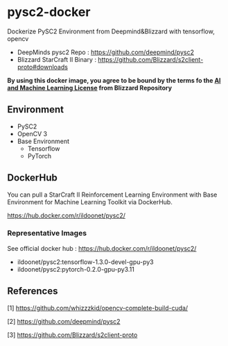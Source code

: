# pysc2-docker
Dockerize PySC2 Environment from Deepmind&amp;Blizzard with tensorflow, opencv

- DeepMinds pysc2 Repo : https://github.com/deepmind/pysc2
- Blizzard StarCraft II Binary : https://github.com/Blizzard/s2client-proto#downloads

**By using this docker image, you agree to be bound by the terms fo the [AI and Machine Learning License](http://blzdistsc2-a.akamaihd.net/AI_AND_MACHINE_LEARNING_LICENSE.html) from Blizzard Repository**

## Environment

- PySC2
- OpenCV 3
- Base Environment
  - Tensorflow
  - PyTorch

## DockerHub

You can pull a StarCraft II Reinforcement Learning Environment with Base Environment for Machine Learning Toolkit via DockerHub.

https://hub.docker.com/r/ildoonet/pysc2/

### Representative Images

See official docker hub : https://hub.docker.com/r/ildoonet/pysc2/ 

- ildoonet/pysc2:tensorflow-1.3.0-devel-gpu-py3
- ildoonet/pysc2:pytorch-0.2.0-gpu-py3.11

## References

[1] https://github.com/whizzzkid/opencv-complete-build-cuda/

[2] https://github.com/deepmind/pysc2

[3] https://github.com/Blizzard/s2client-proto


